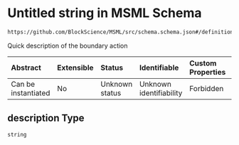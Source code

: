# Untitled string in MSML Schema

```txt
https://github.com/BlockScience/MSML/src/schema.schema.json#/definitions/BoundaryAction/properties/description
```

Quick description of the boundary action

| Abstract            | Extensible | Status         | Identifiable            | Custom Properties | Additional Properties | Access Restrictions | Defined In                                                                                    |
| :------------------ | :--------- | :------------- | :---------------------- | :---------------- | :-------------------- | :------------------ | :-------------------------------------------------------------------------------------------- |
| Can be instantiated | No         | Unknown status | Unknown identifiability | Forbidden         | Allowed               | none                | [schema.schema.json\*](../../out/math_spec_mapping/schema.schema.json "open original schema") |

## description Type

`string`
